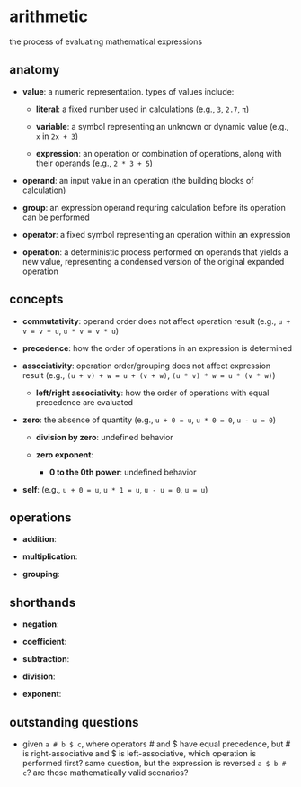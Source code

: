 # arithmetic

the process of evaluating mathematical expressions

## anatomy

- **value**: a numeric representation. types of values include:

  - **literal**: a fixed number used in calculations (e.g., `3`, `2.7`, `π`)
 
  - **variable**: a symbol representing an unknown or dynamic value (e.g., `x` in `2x + 3`)

  - **expression**: an operation or combination of operations, along with their operands  (e.g., `2 * 3 + 5`)
 
- **operand**: an input value in an operation (the building blocks of calculation)

- **group**: an expression operand requring calculation before its operation can be performed

- **operator**: a fixed symbol representing an operation within an expression

- **operation**: a deterministic process performed on operands that yields a new value, representing a condensed version of the original expanded operation

## concepts

- **commutativity**: operand order does not affect operation result (e.g., `u + v = v + u`, `u * v = v * u`)

- **precedence**: how the order of operations in an expression is determined

- **associativity**: operation order/grouping does not affect expression result (e.g., `(u + v) + w = u + (v + w)`, `(u * v) * w = u * (v * w)`)

  - **left/right associativity**: how the order of operations with equal precedence are evaluated

- **zero**: the absence of quantity (e.g., `u + 0 = u`, `u * 0 = 0`, `u - u = 0`)

  - **division by zero**: undefined behavior
 
  - **zero exponent**: <todo>

    - **0 to the 0th power**: undefined behavior

- **self**: (e.g., `u + 0 = u`, `u * 1 = u`, `u - u = 0`, `u = u`)

## operations

- **addition**: <todo>

- **multiplication**: <todo>

- **grouping**: <todo>

## shorthands 

- **negation**: <todo>

- **coefficient**: <todo>

- **subtraction**: <todo>

- **division**: <todo>

- **exponent**: <todo>

## outstanding questions

- given `a # b $ c`, where operators # and $ have equal precedence, but # is right-associative and $ is left-associative, which operation is performed first? same question, but the expression is reversed `a $ b # c`? are those mathematically valid scenarios?

